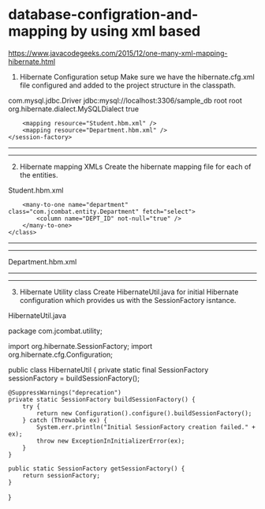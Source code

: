 # database-configration-and-mapping by using xml based

https://www.javacodegeeks.com/2015/12/one-many-xml-mapping-hibernate.html

1. Hibernate Configuration setup
Make sure we have the hibernate.cfg.xml file configured and added to the project structure in the classpath.

<?xml version='1.0' encoding='utf-8'?>
<!DOCTYPE hibernate-configuration PUBLIC
        "-//Hibernate/Hibernate Configuration DTD 3.0//EN"
        "http://www.hibernate.org/dtd/hibernate-configuration-3.0.dtd">
<hibernate-configuration>
    <session-factory>
        <!-- Database connection settings -->
        <property name="connection.driver_class">com.mysql.jdbc.Driver</property>
        <property name="connection.url">jdbc:mysql://localhost:3306/sample_db</property>
        <property name="connection.username">root</property>
        <property name="connection.password">root</property>
        <property name="hibernate.dialect">org.hibernate.dialect.MySQLDialect</property>
        <property name="hibernate.show_sql">true</property>
  
        <mapping resource="Student.hbm.xml" />
        <mapping resource="Department.hbm.xml" />
    </session-factory>
</hibernate-configuration>


--------------------------------------------------------------------------------------------------------
-------------------------------------------------------------------------------------------------------------------

2. Hibernate mapping XMLs
Create the hibernate mapping file for each of the entities.

Student.hbm.xml

<?xml version="1.0" encoding="UTF-8"?>
<!DOCTYPE hibernate-mapping PUBLIC
        "-//Hibernate/Hibernate Mapping DTD 3.0//EN"
        "http://www.hibernate.org/dtd/hibernate-mapping-3.0.dtd">
<hibernate-mapping package="com.jcombat.entity">
    <class name="Student" table="student">
        <id name="studentId" column="ID">
            <generator class="native" />
        </id>
        <property name="firstName" column="FNAME" />
        <property name="lastName" column="LNAME" />
         
        <many-to-one name="department" class="com.jcombat.entity.Department" fetch="select">
            <column name="DEPT_ID" not-null="true" />
        </many-to-one>
    </class>
</hibernate-mapping>

-----------------------------------------------------------------------------------------------------------------------------------------
------------------------------------------------------------------------------------------------------------------------------------------------

Department.hbm.xml


<?xml version="1.0" encoding="UTF-8"?>
<!DOCTYPE hibernate-mapping PUBLIC
        "-//Hibernate/Hibernate Mapping DTD 3.0//EN"
        "http://www.hibernate.org/dtd/hibernate-mapping-3.0.dtd">
<hibernate-mapping package="com.jcombat.entity">
    <class name="Department" table="department">
        <id name="depId" column="DEPT_ID">
            <generator class="native" />
        </id>
        <property name="depName" column="DEP_NAME" />
        <set name="students" table="student" inverse="true" cascade="save-update" lazy="true" fetch="select">
            <key>
                <column name="DEPT_ID" not-null="true" />
            </key>
            <one-to-many class="com.jcombat.entity.Student" />
        </set>
    </class>
</hibernate-mapping>


----------------------------------------------------------------------------------------------------------------------------------
----------------------------------------------------------------------------------------------------------------------------------

3. Hibernate Utility class
Create HibernateUtil.java for initial Hibernate configuration which provides us with the SessionFactory isntance.

HibernateUtil.java

package com.jcombat.utility;
  
import org.hibernate.SessionFactory;
import org.hibernate.cfg.Configuration;
  
public class HibernateUtil {
    private static final SessionFactory sessionFactory = buildSessionFactory();
      
    @SuppressWarnings("deprecation")
    private static SessionFactory buildSessionFactory() {
        try {
            return new Configuration().configure().buildSessionFactory();
        } catch (Throwable ex) {
            System.err.println("Initial SessionFactory creation failed." + ex);
            throw new ExceptionInInitializerError(ex);
        }
    }
  
    public static SessionFactory getSessionFactory() {
        return sessionFactory;
    }
}

